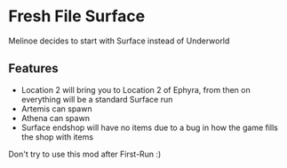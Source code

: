 # Fresh File Surface

Melinoe decides to start with Surface instead of Underworld

## Features

- Location 2 will bring you to Location 2 of Ephyra, from then on everything will be a standard Surface run
- Artemis can spawn 
- Athena can spawn
- Surface endshop will have no items due to a bug in how the game fills the shop with items


Don't try to use this mod after First-Run :)
